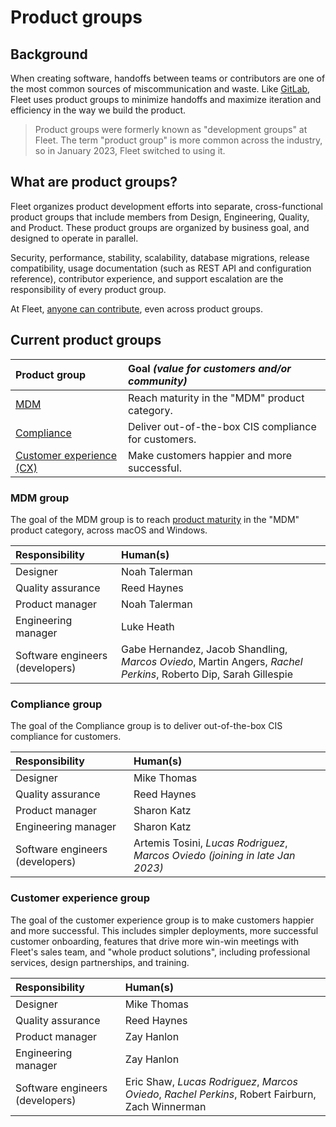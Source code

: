 # Product groups

## Background
When creating software, handoffs between teams or contributors are one of the most common sources of miscommunication and waste.  Like [GitLab](https://docs.google.com/document/d/1RxqS2nR5K0vN6DbgaBw7SEgpPLi0Kr9jXNGzpORT-OY/edit#heading=h.7sfw1n9c1i2t), Fleet uses product groups to minimize handoffs and maximize iteration and efficiency in the way we build the product.

> Product groups were formerly known as "development groups" at Fleet.  The term "product group" is more common across the industry, so in January 2023, Fleet switched to using it.

## What are product groups?
Fleet organizes product development efforts into separate, cross-functional product groups that include members from Design, Engineering, Quality, and Product.  These product groups are organized by business goal, and designed to operate in parallel.

Security, performance, stability, scalability, database migrations, release compatibility, usage documentation (such as REST API and configuration reference), contributor experience, and support escalation are the responsibility of every product group.

At Fleet, [anyone can contribute](https://fleetdm.com/handbook/company#openness), even across product groups.

## Current product groups

| Product group             | Goal _(value for customers and/or community)_                       |
|:--------------------------|:--------------------------------------------------------------------|
| [MDM](#mdm-group)                                       | Reach maturity in the "MDM" product category.
| [Compliance](#compliance-group)                         | Deliver out-of-the-box CIS compliance for customers.
| [Customer experience (CX)](#customer-experience-group)  | Make customers happier and more successful.


### MDM group

The goal of the MDM group is to reach [product maturity](https://drive.google.com/file/d/11yQ_2WG7TbRErUpMBKWu_hQ5wRIZyQhr/view?usp=sharing) in the "MDM" product category, across macOS and Windows.

| Responsibility                    | Human(s)                  |
|:----------------------------------|:--------------------------|
| Designer                          | Noah Talerman
| Quality assurance                 | Reed Haynes
| Product manager                   | Noah Talerman
| Engineering manager               | Luke Heath
| Software engineers (developers)   | Gabe Hernandez, Jacob Shandling, _Marcos Oviedo_, Martin Angers, _Rachel Perkins_, Roberto Dip, Sarah Gillespie


### Compliance group

The goal of the Compliance group is to deliver out-of-the-box CIS compliance for customers.

| Responsibility                    | Human(s)                  |
|:----------------------------------|:--------------------------|
| Designer                          | Mike Thomas
| Quality assurance                 | Reed Haynes
| Product manager                   | Sharon Katz
| Engineering manager               | Sharon Katz
| Software engineers (developers)   | Artemis Tosini, _Lucas Rodriguez_, _Marcos Oviedo (joining in late Jan 2023)_


### Customer experience group

The goal of the customer experience group is to make customers happier and more successful.  This includes simpler deployments, more successful customer onboarding, features that drive more win-win meetings with Fleet's sales team, and "whole product solutions", including professional services, design partnerships, and training.


| Responsibility                    | Human(s)                  |
|:----------------------------------|:--------------------------|
| Designer                          | Mike Thomas
| Quality assurance                 | Reed Haynes
| Product manager                   | Zay Hanlon
| Engineering manager               | Zay Hanlon
| Software engineers (developers)   | Eric Shaw, _Lucas Rodriguez_, _Marcos Oviedo_, _Rachel Perkins_, Robert Fairburn, Zach Winnerman



<meta name="maintainedBy" value="mikermcneil">
<meta name="title" value="Product groups">
